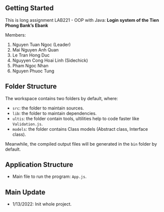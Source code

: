 ## Getting Started

This is long assignment LAB221 - OOP with Java: **Login system of the Tien Phong Bank’s Ebank**

Members:

1. Nguyen Tuan Ngoc (Leader)
2. Mai Nguyen Anh Quan
3. Le Tran Hong Duc
4. Nguyyen Cong Hoai Linh (Sidechick)
5. Pham Ngoc Nhan
6. Nguyen Phuoc Tung

## Folder Structure

The workspace contains two folders by default, where:

- `src`: the folder to maintain sources.
- `lib`: the folder to maintain dependencies.
- `ultis`: the folder contain tools, ultilities help to code faster like `Validation.js`.
- `models`: the folder contains Class models (Abstract class, Interface class).

Meanwhile, the compiled output files will be generated in the `bin` folder by default.

## Application Structure

- Main file to run the program: `App.js`.

## Main Update

- 1/13/2022: Init whole project.
